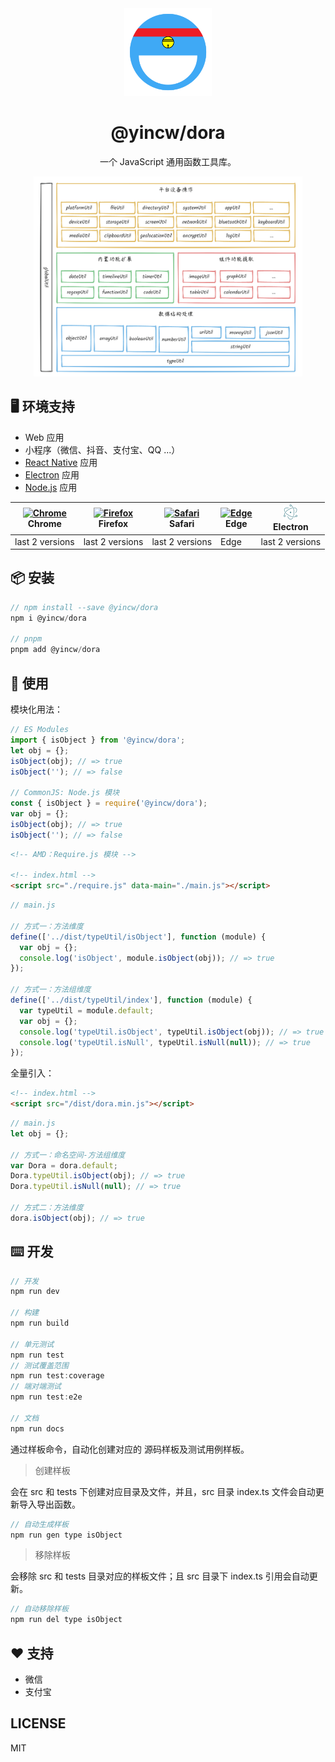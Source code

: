 <div align="center"><a name="readme-top"></a>

<img height="140" src="./example/images/dora.svg">

<h1>@yincw/dora</h1>

一个 JavaScript 通用函数工具库。

<img height="320" src="./example/images/doraUtil.png">

</div>

<!-- ## ✨ 特色 -->

## 🖥 环境支持

- Web 应用
- 小程序（微信、抖音、支付宝、QQ ...）
- [React Native](https://reactnative.dev/) 应用
- [Electron](https://www.electronjs.org/) 应用
- [Node.js](https://nodejs.org/) 应用

| [<img src="https://raw.githubusercontent.com/alrra/browser-logos/master/src/chrome/chrome_48x48.png" alt="Chrome" width="24px" height="24px" />](http://godban.github.io/browsers-support-badges/)<br>Chrome | [<img src="https://raw.githubusercontent.com/alrra/browser-logos/master/src/firefox/firefox_48x48.png" alt="Firefox" width="24px" height="24px" />](http://godban.github.io/browsers-support-badges/)<br>Firefox | [<img src="https://raw.githubusercontent.com/alrra/browser-logos/master/src/safari/safari_48x48.png" alt="Safari" width="24px" height="24px" />](http://godban.github.io/browsers-support-badges/)<br>Safari | [<img src="https://raw.githubusercontent.com/alrra/browser-logos/master/src/edge/edge_48x48.png" alt="Edge" width="24px" height="24px" />](http://godban.github.io/browsers-support-badges/)<br>Edge | [<img src="https://raw.githubusercontent.com/alrra/browser-logos/master/src/electron/electron_48x48.png" alt="Electron" width="24px" height="24px" />](http://godban.github.io/browsers-support-badges/)<br>Electron |
| --- | --- | --- | --- | --- |
| last 2 versions | last 2 versions | last 2 versions | Edge | last 2 versions |

## 📦 安装

```js
// npm install --save @yincw/dora
npm i @yincw/dora

// pnpm
pnpm add @yincw/dora
```

## 🔨 使用


模块化用法：

```js
// ES Modules
import { isObject } from '@yincw/dora';
let obj = {};
isObject(obj); // => true
isObject(''); // => false

// CommonJS: Node.js 模块
const { isObject } = require('@yincw/dora');
var obj = {};
isObject(obj); // => true
isObject(''); // => false
```



```html
<!-- AMD：Require.js 模块 -->

<!-- index.html -->
<script src="./require.js" data-main="./main.js"></script>
```
```js
// main.js

// 方式一：方法维度
define(['../dist/typeUtil/isObject'], function (module) {
  var obj = {};
  console.log('isObject', module.isObject(obj)); // => true
});

// 方式一：方法组维度
define(['../dist/typeUtil/index'], function (module) {
  var typeUtil = module.default;
  var obj = {};
  console.log('typeUtil.isObject', typeUtil.isObject(obj)); // => true
  console.log('typeUtil.isNull', typeUtil.isNull(null)); // => true
});
```

全量引入：

```html
<!-- index.html -->
<script src="/dist/dora.min.js"></script>
```
```js
// main.js
let obj = {};

// 方式一：命名空间-方法组维度
var Dora = dora.default;
Dora.typeUtil.isObject(obj); // => true
Dora.typeUtil.isNull(null); // => true

// 方式二：方法维度
dora.isObject(obj); // => true
```

## ⌨️ 开发

```js
// 开发
npm run dev

// 构建
npm run build

// 单元测试
npm run test
// 测试覆盖范围
npm run test:coverage
// 端对端测试
npm run test:e2e

// 文档
npm run docs
```

通过样板命令，自动化创建对应的 源码样板及测试用例样板。

> 创建样板

会在 src 和 tests 下创建对应目录及文件，并且，src 目录 index.ts 文件会自动更新导入导出函数。

```js
// 自动生成样板
npm run gen type isObject
```

> 移除样板

会移除 src 和 tests 目录对应的样板文件；且 src 目录下 index.ts 引用会自动更新。

```js
// 自动移除样板
npm run del type isObject
```

## ❤️ 支持

- 微信
- 支付宝

## LICENSE

MIT
